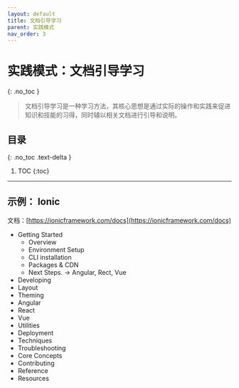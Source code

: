 ```yaml
---
layout: default
title: 文档引导学习
parent: 实践模式
nav_order: 3
---
```


# 实践模式：文档引导学习

{: .no_toc }

> 文档引导学习是一种学习方法，其核心思想是通过实际的操作和实践来促进知识和技能的习得，同时辅以相关文档进行引导和说明。

## 目录

{: .no_toc .text-delta }

1. TOC
   {:toc}

---

## 示例： Ionic

文档：[https://ionicframework.com/docs](https://ionicframework.com/docs)

- Getting Started
    - Overview
    - Environment Setup
    - CLI installation
    - Packages & CDN
    - Next Steps. -> Angular, Rect, Vue
- Developing
- Layout
- Theming
- Angular
- React
- Vue
- Utilities
- Deployment
- Techniques
- Troubleshooting
- Core Concepts
- Contributing
- Reference
- Resources

